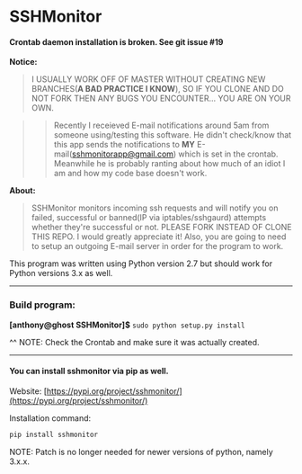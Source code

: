 # SSHMonitor

#### Crontab daemon installation is broken. See git issue #19

**Notice:**
> I USUALLY WORK OFF OF MASTER WITHOUT CREATING NEW BRANCHES(**A BAD PRACTICE I KNOW**), SO IF YOU CLONE AND DO NOT FORK THEN ANY BUGS YOU ENCOUNTER... YOU ARE ON YOUR OWN. 

>>Recently I receieved E-mail notifications around 5am from someone using/testing this software. He didn't check/know that this app sends the notifications to **MY** E-mail(sshmonitorapp@gmail.com) which is set in the crontab. Meanwhile he is probably ranting about how much of an idiot I am and how my code base doesn't work. 

**About:**
>SSHMonitor monitors incoming ssh requests and will notify you on failed, successful or banned(IP via iptables/sshgaurd) attempts whether they're successful or not. PLEASE FORK INSTEAD OF CLONE THIS REPO. I would greatly appreciate it! Also, you are going to need to setup an outgoing E-mail server in order for the program to work.

This program was written using Python version 2.7 but should work for Python versions 3.x as well.

***

### Build program:

  **[anthony@ghost SSHMonitor]$** `sudo python setup.py install`

^^ NOTE: Check the Crontab and make sure it was actually created.

***

#### You can install sshmonitor via pip as well.

Website:
[https://pypi.org/project/sshmonitor/](https://pypi.org/project/sshmonitor/)

Installation command:
```python
pip install sshmonitor
```

NOTE: Patch is no longer needed for newer versions of python, namely 3.x.x.
